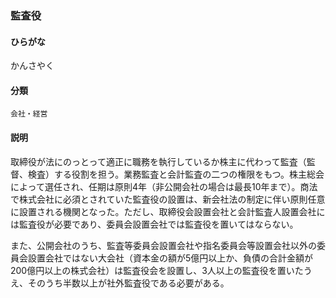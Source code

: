 <div style="display:none;">

## [あ行](securities-terms?id=あ行)
## [か行](securities-terms?id=か行)

</div>

### 監査役

#### ひらがな

かんさやく

#### 分類

`会社・経営`

#### 説明

取締役が法にのっとって適正に職務を執行しているか株主に代わって監査（監督、検査）する役割を担う。業務監査と会計監査の二つの権限をもつ。株主総会によって選任され、任期は原則4年（非公開会社の場合は最長10年まで）。商法で株式会社に必須とされていた監査役の設置は、新会社法の制定に伴い原則任意に設置される機関となった。ただし、取締役会設置会社と会計監査人設置会社には監査役が必要であり、委員会設置会社では監査役を置いてはならない。
 
また、公開会社のうち、監査等委員会設置会社や指名委員会等設置会社以外の委員会設置会社ではない大会社（資本金の額が5億円以上か、負債の合計金額が200億円以上の株式会社）は監査役会を設置し、3人以上の監査役を置いたうえ、そのうち半数以上が社外監査役である必要がある。

<div style="display:none;">

## [さ行](securities-terms?id=さ行)
## [た行](securities-terms?id=た行)
## [な行](securities-terms?id=な行)
## [は行](securities-terms?id=は行)
## [ま行](securities-terms?id=ま行)
## [や行](securities-terms?id=や行)
## [ら行](securities-terms?id=ら行)
## [わ行](securities-terms?id=わ行)
## [英数字・記号](securities-terms?id=英数字・記号)

</div>

